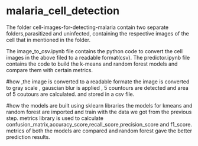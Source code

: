 # malaria_cell_detection
The folder cell-images-for-detecting-malaria contain two separate folders,parasitized and uninfected, containing the respective images of the cell that in mentioned in the folder.

The image_to_csv.ipynb file contains the python code to convert the cell images in the above filed to a readable format(csv).
The predictor.ipynb file contains the code to build the k-means and random forest models and compare them with certain metrics.

#how ,the image is converted to a readable formate
the image is converted to gray scale , gauscian blur is applied , 5 countours are detected and area of 5 coutours are calculated. and stored in a csv file.

#how the models are built
using sklearn libraries the models for kmeans and random forest are imported and train with the data we got from the previous step.
metrics library is used to calculate confusion_matrix,accuracy_score,recall_score,precision_score and f1_score.
metrics of both the models are compared and random forest gave the better prediction results.
